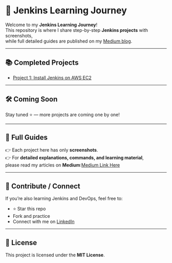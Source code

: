 # 🚀 Jenkins Learning Journey

Welcome to my **Jenkins Learning Journey**!  
This repository is where I share step-by-step **Jenkins projects** with screenshots,  
while full detailed guides are published on my [Medium blog](https://medium.com/@sirohi-v/list/jenkins-a547cb723b30).  

---

## 📚 Completed Projects

- [Project 1: Install Jenkins on AWS EC2](./01-install-jenkins-ec2/README.md)

---

## 🛠 Coming Soon


Stay tuned ⭐ — more projects are coming one by one!

---

## 📖 Full Guides

👉 Each project here has only **screenshots**.  
👉 For **detailed explanations, commands, and learning material**,  
please read my articles on **Medium**:[Medium Link Here](https://medium.com/@sirohi-v/list/jenkins-a547cb723b30)

---

## 🤝 Contribute / Connect

If you’re also learning Jenkins and DevOps, feel free to:
- ⭐ Star this repo  
- Fork and practice  
- Connect with me on [LinkedIn](https://www.linkedin.com/in/sirohi-vijay/)  

---

## 📜 License
This project is licensed under the **MIT License**.
